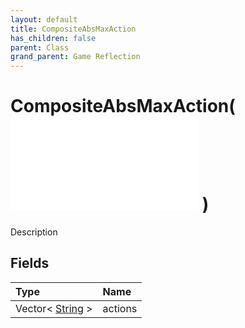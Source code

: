 ```yaml
---
layout: default
title: CompositeAbsMaxAction
has_children: false
parent: Class
grand_parent: Game Reflection
---
```

# CompositeAbsMaxAction( ![ CompositeAction ](/game-reflection/classes/composite_action.md) )
Description 

## Fields
| Type | Name |
|:-------------|:--------------|
| Vector< [String](/game-reflection/components/string.md) > | actions |
